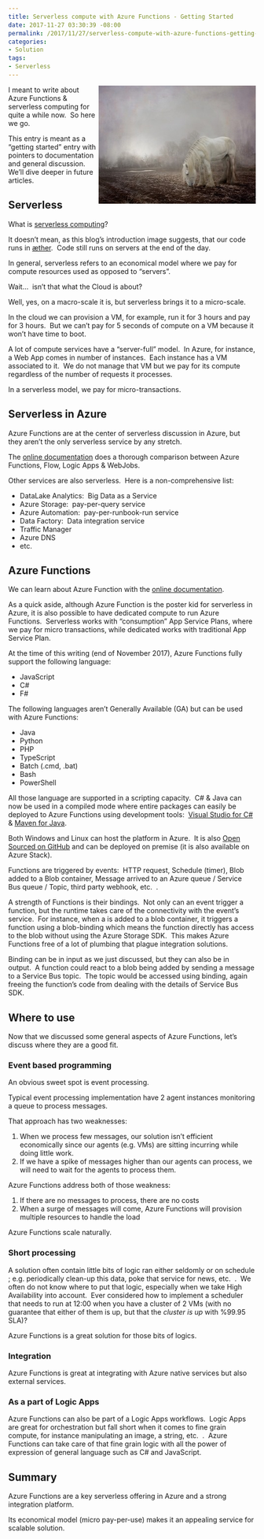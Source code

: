 ```yaml
---
title: Serverless compute with Azure Functions - Getting Started
date: 2017-11-27 03:30:39 -08:00
permalink: /2017/11/27/serverless-compute-with-azure-functions-getting-started/
categories:
- Solution
tags:
- Serverless
---
```

<a href="/assets/posts/2017/4/serverless-compute-with-azure-functions-getting-started/halloween-2742991_640.jpg"><img style="border:0 currentcolor;float:right;display:inline;background-image:none;" title="halloween-2742991_640" src="/assets/posts/2017/4/serverless-compute-with-azure-functions-getting-started/halloween-2742991_640_thumb.jpg" alt="halloween-2742991_640" width="320" height="240" align="right" border="0" /></a>I meant to write about Azure Functions &amp; serverless computing for quite a while now.  So here we go.

This entry is meant as a “getting started” entry with pointers to documentation and general discussion.  We’ll dive deeper in future articles.
<h2>Serverless</h2>
What is <a href="https://en.wikipedia.org/wiki/Serverless_computing" target="_blank" rel="noopener">serverless computing</a>?

It doesn’t mean, as this blog’s introduction image suggests, that our code runs in <a href="https://en.wikipedia.org/wiki/Aether_(classical_element)" target="_blank" rel="noopener">æther</a>.  Code still runs on servers at the end of the day.

In general, serverless refers to an economical model where we pay for compute resources used as opposed to “servers”.

Wait…  isn’t that what the Cloud is about?

Well, yes, on a macro-scale it is, but serverless brings it to a micro-scale.

In the cloud we can provision a VM, for example, run it for 3 hours and pay for 3 hours.  But we can’t pay for 5 seconds of compute on a VM because it won’t have time to boot.

A lot of compute services have a “server-full” model.  In Azure, for instance, a Web App comes in number of instances.  Each instance has a VM associated to it.  We do not manage that VM but we pay for its compute regardless of the number of requests it processes.

In a serverless model, we pay for micro-transactions.
<h2>Serverless in Azure</h2>
Azure Functions are at the center of serverless discussion in Azure, but they aren’t the only serverless service by any stretch.

The <a href="https://docs.microsoft.com/en-us/azure/azure-functions/functions-compare-logic-apps-ms-flow-webjobs" target="_blank" rel="noopener">online documentation</a> does a thorough comparison between Azure Functions, Flow, Logic Apps &amp; WebJobs.

Other services are also serverless.  Here is a non-comprehensive list:
<ul>
 	<li>DataLake Analytics:  Big Data as a Service</li>
 	<li>Azure Storage:  pay-per-query service</li>
 	<li>Azure Automation:  pay-per-runbook-run service</li>
 	<li>Data Factory:  Data integration service</li>
 	<li>Traffic Manager</li>
 	<li>Azure DNS</li>
 	<li>etc.</li>
</ul>
<h2>Azure Functions</h2>
We can learn about Azure Function with the <a href="https://docs.microsoft.com/en-us/azure/azure-functions/functions-overview" target="_blank" rel="noopener">online documentation</a>.

As a quick aside, although Azure Function is the poster kid for serverless in Azure, it is also possible to have dedicated compute to run Azure Functions.  Serverless works with “consumption” App Service Plans, where we pay for micro transactions, while dedicated works with traditional App Service Plan.

At the time of this writing (end of November 2017), Azure Functions fully support the following language:
<ul>
 	<li>JavaScript</li>
 	<li>C#</li>
 	<li>F#</li>
</ul>
The following languages aren’t Generally Available (GA) but can be used with Azure Functions:
<ul>
 	<li>Java</li>
 	<li>Python</li>
 	<li>PHP</li>
 	<li>TypeScript</li>
 	<li>Batch (.cmd, .bat)</li>
 	<li>Bash</li>
 	<li>PowerShell</li>
</ul>
All those language are supported in a scripting capacity.  C# &amp; Java can now be used in a compiled mode where entire packages can easily be deployed to Azure Functions using development tools:  <a href="https://docs.microsoft.com/en-us/azure/azure-functions/functions-create-your-first-function-visual-studio" target="_blank" rel="noopener">Visual Studio for C#</a> &amp; <a href="https://docs.microsoft.com/en-us/azure/azure-functions/functions-create-first-java-maven" target="_blank" rel="noopener">Maven for Java</a>.

Both Windows and Linux can host the platform in Azure.  It is also <a href="https://github.com/azure/azure-webjobs-sdk-script" target="_blank" rel="noopener">Open Sourced on GitHub</a> and can be deployed on premise (it is also available on Azure Stack).

Functions are triggered by events:  HTTP request, Schedule (timer), Blob added to a Blob container, Message arrived to an Azure queue / Service Bus queue / Topic, third party webhook, etc.  .

A strength of Functions is their bindings.  Not only can an event trigger a function, but the runtime takes care of the connectivity with the event’s service.  For instance, when a is added to a blob container, it triggers a function using a blob-binding which means the function directly has access to the blob without using the Azure Storage SDK.  This makes Azure Functions free of a lot of plumbing that plague integration solutions.

Binding can be in input as we just discussed, but they can also be in output.  A function could react to a blob being added by sending a message to a Service Bus topic.  The topic would be accessed using binding, again freeing the function’s code from dealing with the details of Service Bus SDK.
<h2>Where to use</h2>
Now that we discussed some general aspects of Azure Functions, let’s discuss where they are a good fit.
<h3>Event based programming</h3>
An obvious sweet spot is event processing.

Typical event processing implementation have 2 agent instances monitoring a queue to process messages.

That approach has two weaknesses:
<ol>
 	<li>When we process few messages, our solution isn’t efficient economically since our agents (e.g. VMs) are sitting incurring while doing little work.</li>
 	<li>If we have a spike of messages higher than our agents can process, we will need to wait for the agents to process them.</li>
</ol>
Azure Functions address both of those weakness:
<ol>
 	<li>If there are no messages to process, there are no costs</li>
 	<li>When a surge of messages will come, Azure Functions will provision multiple resources to handle the load</li>
</ol>
Azure Functions scale naturally.
<h3>Short processing</h3>
A solution often contain little bits of logic ran either seldomly or on schedule ; e.g. periodically clean-up this data, poke that service for news, etc.  .  We often do not know where to put that logic, especially when we take High Availability into account.  Ever considered how to implement a scheduler that needs to run at 12:00 when you have a cluster of 2 VMs (with no guarantee that either of them is up, but that the <em>cluster is up </em>with %99.95 SLA)?

Azure Functions is a great solution for those bits of logics.
<h3>Integration</h3>
Azure Functions is great at integrating with Azure native services but also external services.
<h3>As a part of Logic Apps</h3>
Azure Functions can also be part of a Logic Apps workflows.  Logic Apps are great for orchestration but fall short when it comes to fine grain compute, for instance manipulating an image, a string, etc.  .  Azure Functions can take care of that fine grain logic with all the power of expression of general language such as C# and JavaScript.
<h3></h3>
<h3></h3>
<h2>Summary</h2>
Azure Functions are a key serverless offering in Azure and a strong integration platform.

Its economical model (micro pay-per-use) makes it an appealing service for scalable solution.